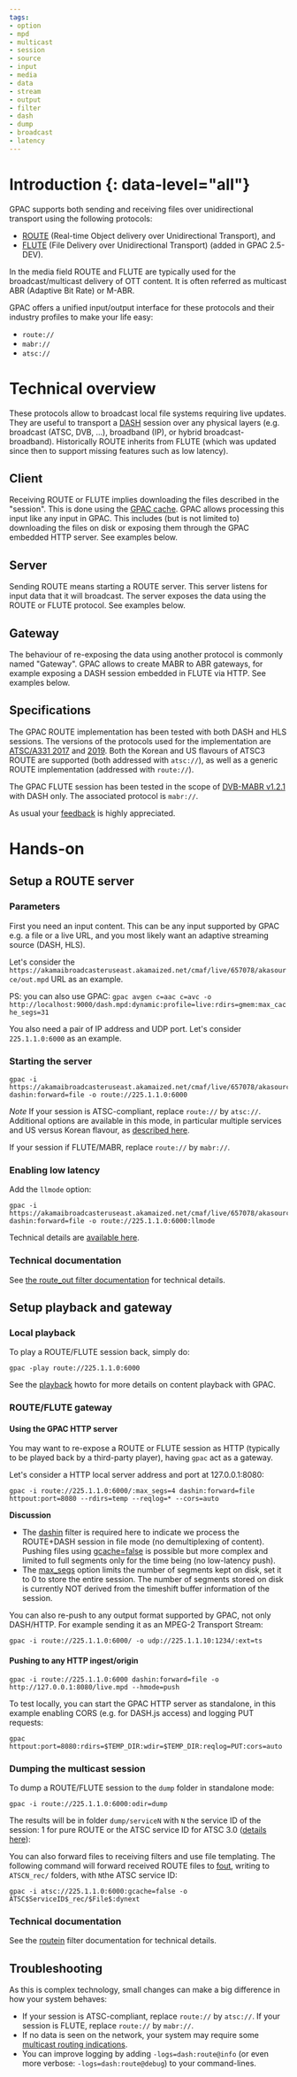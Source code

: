 ```yaml
---
tags:
- option
- mpd
- multicast
- session
- source
- input
- media
- data
- stream
- output
- filter
- dash
- dump
- broadcast
- latency
---
```




# Introduction {: data-level="all"}

GPAC supports both sending and receiving files over unidirectional transport using the following protocols:
- [ROUTE](https://www.rfc-editor.org/rfc/rfc9223) (Real-time Object delivery over Unidirectional Transport), and
- [FLUTE](https://tools.ietf.org/html/rfc6726) (File Delivery over Unidirectional Transport) (added in GPAC 2.5-DEV).

In the media field ROUTE and FLUTE are typically used for the broadcast/multicast delivery of OTT content. It is often referred as multicast ABR (Adaptive Bit Rate) or M-ABR.

GPAC offers a unified input/output interface for these protocols and their industry profiles to make your life easy:
- ```route://```
- ```mabr://```
- ```atsc://```

# Technical overview

These protocols allow to broadcast local file systems requiring live updates. They are useful to transport a [DASH](https://github.com/gpac/gpac/wiki/DASH-Introduction) session over any physical layers (e.g. broadcast (ATSC, DVB, ...), broadband (IP), or hybrid broadcast-broadband). Historically ROUTE inherits from FLUTE (which was updated since then to support missing features such as low latency).

## Client

Receiving ROUTE or FLUTE implies downloading the files described in the "session". This is done using the [GPAC cache](routein#gcache). GPAC allows processing this input like any input in GPAC. This includes (but is not limited to) downloading the files on disk or exposing them through the GPAC embedded HTTP server. See examples below.

## Server

Sending ROUTE means starting a ROUTE server. This server listens for input data that it will broadcast. The server exposes the data using the ROUTE or FLUTE protocol. See examples below.

## Gateway

The behaviour of re-exposing the data using another protocol is commonly named "Gateway". GPAC allows to create MABR to ABR gateways, for example exposing a DASH session embedded in FLUTE via HTTP. See examples below.

## Specifications

The GPAC ROUTE implementation has been tested with both DASH and HLS sessions. The versions of the protocols used for the implementation are [ATSC/A331 2017](https://www.atsc.org/wp-content/uploads/2017/12/A331-2017-Signaling-Deivery-Sync-FEC-3.pdf) and [2019](https://www.atsc.org/wp-content/uploads/2017/12/A331-2019-Signaling-Deivery-Sync-FEC-2.pdf). Both the Korean and US flavours of ATSC3 ROUTE are supported (both addressed with ```atsc://```), as well as a generic ROUTE implementation (addressed with ```route://```).

The GPAC FLUTE session has been tested in the scope of [DVB-MABR v1.2.1](https://dvb.org/?standard=adaptive-media-streaming-over-ip-multicast) with DASH only. The associated protocol is ```mabr://```.

As usual your [feedback](https://github.com/gpac/gpac/issues) is highly appreciated.

# Hands-on

## Setup a ROUTE server

### Parameters

First you need an input content. This can be any input supported by GPAC e.g. a file or a live URL, and you most likely want an adaptive streaming source (DASH, HLS).

Let's consider the ```https://akamaibroadcasteruseast.akamaized.net/cmaf/live/657078/akasource/out.mpd``` URL as an example.

PS: you can also use GPAC: ```gpac avgen c=aac c=avc -o http://localhost:9000/dash.mpd:dynamic:profile=live:rdirs=gmem:max_cache_segs=31```

You also need a pair of IP address and UDP port. Let's consider ```225.1.1.0:6000``` as an example.

### Starting the server

```
gpac -i https://akamaibroadcasteruseast.akamaized.net/cmaf/live/657078/akasource/out.mpd dashin:forward=file -o route://225.1.1.0:6000
```

_Note_
If your session is ATSC-compliant, replace ```route://``` by ```atsc://```. Additional options are available in this mode, in particular multiple services and US versus Korean flavour, as [described here](routeout#atsc-30-mode).

If your session if FLUTE/MABR, replace ```route://``` by ```mabr://```.


### Enabling low latency

Add the ```llmode``` option:
```
gpac -i https://akamaibroadcasteruseast.akamaized.net/cmaf/live/657078/akasource/out.mpd dashin:forward=file -o route://225.1.1.0:6000:llmode
```

Technical details are [available here](routeout#low-latency-mode).

### Technical documentation

See [the route_out filter documentation](route_out) for technical details.

## Setup playback and gateway

### Local playback

To play a ROUTE/FLUTE session back, simply do:

```
gpac -play route://225.1.1.0:6000
```

See the [playback](Playback) howto for more details on content playback with GPAC.


### ROUTE/FLUTE gateway

#### Using the GPAC HTTP server

You may want to re-expose a ROUTE or FLUTE session as HTTP (typically to be played back by a third-party player), having ```gpac``` act as a gateway.

Let's consider a HTTP local server address and port at 127.0.0.1:8080:

```
gpac -i route://225.1.1.0:6000/:max_segs=4 dashin:forward=file httpout:port=8080 --rdirs=temp --reqlog=* --cors=auto
```

__Discussion__
- The [dashin](dashin) filter is required here to indicate we process the ROUTE+DASH session in file mode (no demultiplexing of content). Pushing files using [gcache=false](routein#gcache) is possible but more complex and limited to full segments only for the time being (no low-latency push).  
- The  [max_segs](routein#max_segs) option limits the number of segments kept on disk, set it to 0 to store the entire session. The number of segments stored on disk is currently NOT derived from the timeshift buffer information of the session. 



You can also re-push to any output format supported by GPAC, not only DASH/HTTP. For example sending it as an MPEG-2 Transport Stream:

```
gpac -i route://225.1.1.0:6000/ -o udp://225.1.1.10:1234/:ext=ts
```


#### Pushing to any HTTP ingest/origin

```
gpac -i route://225.1.1.0:6000 dashin:forward=file -o http://127.0.0.1:8080/live.mpd --hmode=push
```

To test locally, you can start the GPAC HTTP server as standalone, in this example enabling CORS (e.g. for DASH.js access) and logging PUT requests:
```
gpac httpout:port=8080:rdirs=$TEMP_DIR:wdir=$TEMP_DIR:reqlog=PUT:cors=auto
```

### Dumping the multicast session

To dump a ROUTE/FLUTE session to the ```dump``` folder in standalone mode:

```
gpac -i route://225.1.1.0:6000:odir=dump

```

The results will be in folder `dump/serviceN` with `N` the service ID of the session: 1 for pure ROUTE or the ATSC service ID  for  ATSC 3.0  ([details here](routein#source-mode)):


You can also forward files to receiving filters and use file templating. The following command will forward received ROUTE files to [fout](fout), writing to `ATSCN_rec/` folders, with `N`the ATSC service ID:
```
gpac -i atsc://225.1.1.0:6000:gcache=false -o ATSC$ServiceID$_rec/$File$:dynext
```

### Technical documentation

See the [routein](routein)  filter documentation for technical details.

## Troubleshooting

As this is complex technology, small changes can make a big difference in how your system behaves:

- If your session is ATSC-compliant, replace ```route://``` by ```atsc://```. If your session is FLUTE, replace ```route://``` by ```mabr://```.
- If no data is seen on the network, your system may require some [multicast routing indications](routein#interface-setup).
- You can improve logging by adding ```-logs=dash:route@info``` (or even more verbose: ```-logs=dash:route@debug```) to your command-lines.

